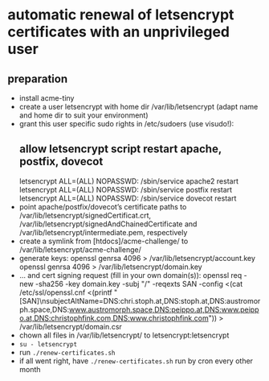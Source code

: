 automatic renewal of letsencrypt certificates with an unprivileged user
==============

preparation
-----------

* install acme-tiny
* create a user letsencrypt with home dir /var/lib/letsencrypt (adapt name and home dir to suit your environment)
* grant this user specific sudo rights in /etc/sudoers (use visudo!):
	## allow letsencrypt script restart apache, postfix, dovecot
	letsencrypt ALL=(ALL) NOPASSWD: /sbin/service apache2 restart
	letsencrypt ALL=(ALL) NOPASSWD: /sbin/service postfix restart
	letsencrypt ALL=(ALL) NOPASSWD: /sbin/service dovecot restart
* point apache/postfix/dovecot’s certificate paths to /var/lib/letsencrypt/signedCertificat.crt, /var/lib/letsencrypt/signedAndChainedCertificate and /var/lib/letsencrypt/intermediate.pem, respectively
* create a symlink from [htdocs]/acme-challenge/ to /var/lib/letsencrypt/acme-challenge/
* generate keys:
	openssl genrsa 4096 > /var/lib/letsencrypt/account.key
	openssl genrsa 4096 > /var/lib/letsencrypt/domain.key
* … and cert signing request (fill in your own domain(s)):
	openssl req -new -sha256 -key domain.key -subj "/" -reqexts SAN -config <(cat /etc/ssl/openssl.cnf <(printf "[SAN]\nsubjectAltName=DNS:chri.stoph.at,DNS:stoph.at,DNS:austromorph.space,DNS:www.austromorph.space,DNS:peippo.at,DNS:www.peippo.at,DNS:christophfink.com,DNS:www.christophfink.com")) > /var/lib/letsencrypt/domain.csr
* chown all files in /var/lib/letsencrypt/ to letsencrypt:letsencrypt
* `su - letsencrypt`
* run `./renew-certificates.sh`
* if all went right, have `./renew-certificates.sh` run by cron every other month




